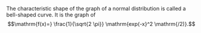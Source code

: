 The characteristic shape of the graph of a normal distribution is called
a bell-shaped curve. It is the graph of
$$\mathrm{f(x)=} \frac{1}{\sqrt{2 \pi}} \mathrm{exp(-x}^2 \mathrm{/2)}.$$
